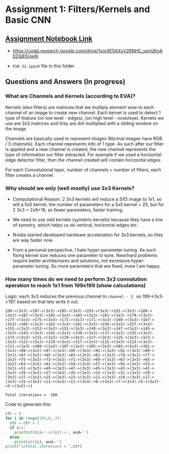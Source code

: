 # Assignment 1: Filters/Kernels and Basic CNN

## [Assignment Notebook Link](https://colab.research.google.com/drive/1vonfE5AXxV26NHC_venQKnAEDQ8SUw6i)

- https://colab.research.google.com/drive/1vonfE5AXxV26NHC_venQKnAEDQ8SUw6i

- `EVA_S1.ipynb` file in this folder

## Questions and Answers (In progress)

### What are Channels and Kernels (according to EVA)?

Kernels (also filters) are matrices that we multiply element wise to each channel of an image to create new channel. Each kernel is used to detect 1 type of feature (on low level - edges), (on high level - nose/eye). Kernels we use are 3x3 matrices and they are dot multiplied with a sliding window on the image.

Channels are basically used to represent images (Normal images have RGB / 3 channels). Each channel represents info of 1 type. As such after our filter is applied and a new channel is created, the new channel represents the type of information our filter extracted. For example if we used a horizontal edge detector filter, then the channel created will contain horizontal edges.

For each Convolutional layer, number of channels = number of filters, each filter creates a channel.

### Why should we only (well mostly) use 3x3 Kernels?

- Computational Reason: 2 3x3 kernels will reduce a 5X5 image to 1x1, so will a 5x5 kernel, the number of parameters for a 5x5 kernel = 25, but for 2 3x3 = 2x9=18, so fewer parameters, faster training.

- We need to use odd kernels (symetric kernels) because they have a line of symetry, which helps us do vertical, horizontal edges etc.

- Nvidia started developed hardware acceleration for 3x3 kernels, so they are way faster now.

- From a personal perspective, I hate hyper-parameter tuning. As such fixing kernel size reduces one parameter to tune. New/hard problems require better architectures and solutions, not excessive hyper-parameter tuning. So more parameters that are fixed, more I am happy.

### How many times do we need to perform 3x3 convolution operation to reach 1x1 from 199x199 (show calculations)

Logic: each 3x3 reduces the previous channel to `channel - 2 ` so 199->3x3->197. based on that lets write it out.

```
199->(3x3)->197->(3x3)->195->(3x3)->193->(3x3)->191->(3x3)->189->(3x3)->187->(3x3)->185->(3x3)->183->(3x3)->181->(3x3)->179->(3x3)->177->(3x3)->175->(3x3)->173->(3x3)->171->(3x3)->169->(3x3)->167->(3x3)->165->(3x3)->163->(3x3)->161->(3x3)->159->(3x3)->157->(3x3)->155->(3x3)->153->(3x3)->151->(3x3)->149->(3x3)->147->(3x3)->145->(3x3)->143->(3x3)->141->(3x3)->139->(3x3)->137->(3x3)->135->(3x3)->133->(3x3)->131->(3x3)->129->(3x3)->127->(3x3)->125->(3x3)->123->(3x3)->121->(3x3)->119->(3x3)->117->(3x3)->115->(3x3)->113->(3x3)->111->(3x3)->109->(3x3)->107->(3x3)->105->(3x3)->103->(3x3)->101->(3x3)->99->(3x3)->97->(3x3)->95->(3x3)->93->(3x3)->91->(3x3)->89->(3x3)->87->(3x3)->85->(3x3)->83->(3x3)->81->(3x3)->79->(3x3)->77->(3x3)->75->(3x3)->73->(3x3)->71->(3x3)->69->(3x3)->67->(3x3)->65->(3x3)->63->(3x3)->61->(3x3)->59->(3x3)->57->(3x3)->55->(3x3)->53->(3x3)->51->(3x3)->49->(3x3)->47->(3x3)->45->(3x3)->43->(3x3)->41->(3x3)->39->(3x3)->37->(3x3)->35->(3x3)->33->(3x3)->31->(3x3)->29->(3x3)->27->(3x3)->25->(3x3)->23->(3x3)->21->(3x3)->19->(3x3)->17->(3x3)->15->(3x3)->13->(3x3)->11->(3x3)->9->(3x3)->7->(3x3)->5->(3x3)->3->(3x3)->1

Total iterations =  100
```

Code to generate this:

```python
ctr = 0
for i in range(199,0,-2):
  ctr = ctr + 1
  if i>1:
    print(str(i)+'->(3x3)->', end='')
  else:
    print(str(i), end='')  
print("\nTotal iterations = ",ctr)
```
